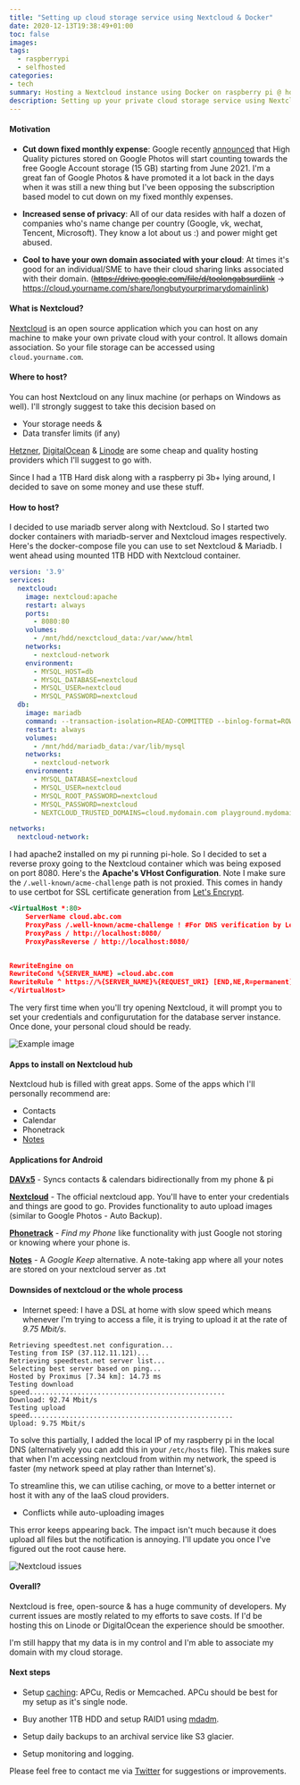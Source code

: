 ```yaml
---
title: "Setting up cloud storage service using Nextcloud & Docker"
date: 2020-12-13T19:38:49+01:00
toc: false
images:
tags:
  - raspberrypi
  - selfhosted
categories:
- tech
summary: Hosting a Nextcloud instance using Docker on raspberry pi @ home
description: Setting up your private cloud storage service using Nextcloud & Docker
---
```


#### Motivation

- **Cut down fixed monthly expense**: Google recently [announced](https://support.google.com/photos/answer/6220791) that High Quality pictures stored on Google Photos will start counting towards the free Google Account storage (15 GB) starting from June 2021. I'm a great fan of Google Photos & have promoted it a lot back in the days when it was still a new thing but I've been opposing the subscription based model to cut down on my fixed monthly expenses.

- **Increased sense of privacy**: All of our data resides with half a dozen of companies who's name change per country (Google, vk, wechat, Tencent, Microsoft). They know a lot about us :) and power might get abused.

- **Cool to have your own domain associated with your cloud**: At times it's good for an individual/SME to have their cloud sharing links associated with their domain. (<s>https://drive.google.com/file/d/toolongabsurdlink</s> -> https://cloud.yourname.com/share/longbutyourprimarydomainlink)

#### What is Nextcloud?

[Nextcloud](https://nextcloud.com/) is an open source application which you can host on any machine to make your own private cloud with your control. It allows domain association. So your file storage can be accessed using `cloud.yourname.com`.


#### Where to host?
You can host Nextcloud on any linux machine (or perhaps on Windows as well). I'll strongly suggest to take this decision based on

- Your storage needs &
- Data transfer limits (if any)

[Hetzner](https://www.hetzner.com/), [DigitalOcean](https://www.digitalocean.com/) & [Linode](https://linode.com/) are some cheap and quality hosting providers which I'll suggest to go with.

Since I had a 1TB Hard disk along with a raspberry pi 3b+ lying around, I decided to save on some money and use these stuff.

#### How to host?

I decided to use mariadb server along with Nextcloud. So I started two docker containers with mariadb-server and Nextcloud images respectively. Here's the docker-compose file you can use to set Nextcloud & Mariadb. I went ahead using mounted 1TB HDD with Nextcloud container.


``` yml
version: '3.9'
services:
  nextcloud:
    image: nextcloud:apache
    restart: always
    ports:
      - 8080:80
    volumes:
      - /mnt/hdd/nexctcloud_data:/var/www/html
    networks:
      - nextcloud-network
    environment:
      - MYSQL_HOST=db
      - MYSQL_DATABASE=nextcloud
      - MYSQL_USER=nextcloud
      - MYSQL_PASSWORD=nextcloud
  db:
    image: mariadb
    command: --transaction-isolation=READ-COMMITTED --binlog-format=ROW
    restart: always
    volumes:
      - /mnt/hdd/mariadb_data:/var/lib/mysql
    networks:
      - nextcloud-network
    environment:
      - MYSQL_DATABASE=nextcloud
      - MYSQL_USER=nextcloud
      - MYSQL_ROOT_PASSWORD=nextcloud
      - MYSQL_PASSWORD=nextcloud
      - NEXTCLOUD_TRUSTED_DOMAINS=cloud.mydomain.com playground.mydomain.com 192.168.0.65

networks:
  nextcloud-network:
```

I had apache2 installed on my pi running pi-hole. So I decided to set a reverse proxy going to the Nextcloud container which was being exposed on port 8080. Here's the **Apache's VHost Configuration**. Note I make sure the `/.well-known/acme-challenge` path is not proxied. This comes in handy to use certbot for SSL certificate generation from [Let's Encrypt](https://letsencrypt.org/). 

``` xml
<VirtualHost *:80>
    ServerName cloud.abc.com
    ProxyPass /.well-known/acme-challenge ! #For DNS verification by Let's Encrypt
    ProxyPass / http://localhost:8080/
    ProxyPassReverse / http://localhost:8080/


RewriteEngine on
RewriteCond %{SERVER_NAME} =cloud.abc.com
RewriteRule ^ https://%{SERVER_NAME}%{REQUEST_URI} [END,NE,R=permanent]
</VirtualHost>
```


The very first time when you'll try opening Nextcloud, it will prompt you to set your credentials and configurutation for the database server instance.
Once done, your personal cloud should be ready.



![Example image](/nextcloud_login.jpg)

#### Apps to install on Nextcloud hub
Nextcloud hub is filled with great apps. Some of the apps which I'll personally recommend are:

- Contacts
- Calendar
- Phonetrack
- [Notes](https://apps.nextcloud.com/apps/notes)


#### Applications for Android


**[DAVx5](https://apps.nextcloud.com/apps/davx5_caldav_carddav_sync_suite_on_android)** - Syncs contacts & calendars bidirectionally from my phone & pi


**[Nextcloud](https://play.google.com/store/apps/details?id=com.nextcloud.client&hl=en&gl=US)** - The official nextcloud app. You'll have to enter your credentials and things are good to go. Provides functionality to auto upload images (similar to Google Photos - Auto Backup).


**[Phonetrack](https://f-droid.org/de/packages/net.eneiluj.nextcloud.phonetrack/)** - _Find my Phone_ like functionality with just Google not storing or knowing where your phone is.

**[Notes](https://play.google.com/store/apps/details?id=it.niedermann.owncloud.notes&hl=en&gl=US)** - A _Google Keep_ alternative. A note-taking app where all your notes are stored on your nextcloud server as .txt

#### Downsides of nextcloud or the whole process

- Internet speed: I have a DSL at home with slow speed which means whenever I'm trying to access a file, it is trying to upload it at the rate of _9.75 Mbit/s_.
```
Retrieving speedtest.net configuration...
Testing from ISP (37.112.11.121)...
Retrieving speedtest.net server list...
Selecting best server based on ping...
Hosted by Proximus [7.34 km]: 14.73 ms
Testing download speed.................................................
Download: 92.74 Mbit/s
Testing upload speed...................................................
Upload: 9.75 Mbit/s
```

To solve this partially, I added the local IP of my raspberry pi in the local DNS (alternatively you can add this in your `/etc/hosts` file). This makes sure that when I'm accessing nextcloud from within my network, the speed is faster (my network speed at play rather than Internet's).

To streamline this, we can utilise caching, or move to a better internet or host it with any of the IaaS cloud providers.

- Conflicts while auto-uploading images

This error keeps appearing back. The impact isn't much because it does upload all files but the notification is annoying. I'll update you once I've figured out the root cause here. 

![Nextcloud issues](/nextcloud_sync.jpg)

#### Overall?

Nextcloud is free, open-source & has a huge community of developers. My current issues are mostly related to my efforts to save costs. If I'd be hosting this on Linode or DigitalOcean the experience should be smoother.

I'm still happy that my data is in my control and I'm able to associate my domain with my cloud storage.

#### Next steps

- Setup [caching](https://docs.nextcloud.com/server/15/admin_manual/configuration_server/caching_configuration.html): APCu, Redis or Memcached. APCu should be best for my setup as it's single node.

- Buy another 1TB HDD and setup RAID1 using [mdadm](https://linux.die.net/man/8/mdadm).

- Setup daily backups to an archival service like S3 glacier.

- Setup monitoring and logging.



Please feel free to contact me via [Twitter](https://twitter.com/imsatyamkapoor) for suggestions or improvements.
